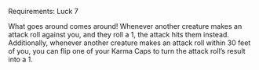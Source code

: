 Requirements: Luck 7

What goes around comes around! Whenever another creature makes an attack roll against you, and they roll a 1, the attack hits them instead. Additionally, whenever another creature makes an attack roll within 30 feet of you, you can flip one of your Karma Caps to turn the attack roll’s result into a 1. 